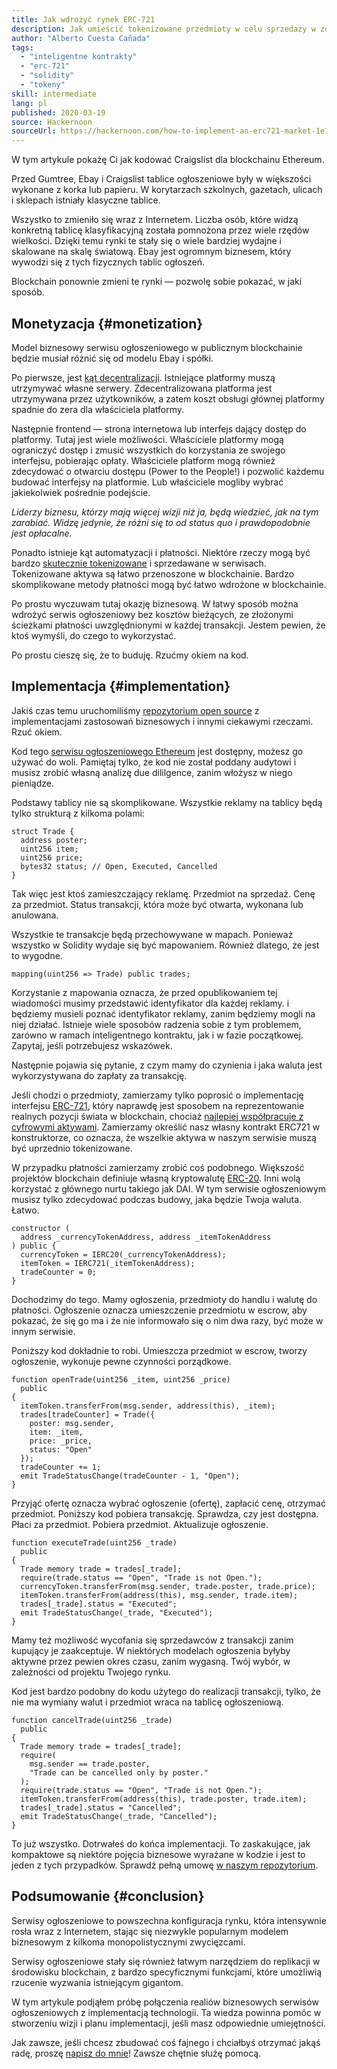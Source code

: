 ```yaml
---
title: Jak wdrożyć rynek ERC-721
description: Jak umieścić tokenizowane przedmioty w celu sprzedaży w zdecentralizowanym serwisie ogłoszeniowym
author: "Alberto Cuesta Cañada"
tags:
  - "inteligentne kontrakty"
  - "erc-721"
  - "solidity"
  - "tokeny"
skill: intermediate
lang: pl
published: 2020-03-19
source: Hackernoon
sourceUrl: https://hackernoon.com/how-to-implement-an-erc721-market-1e1a32j9
---
```


W tym artykule pokażę Ci jak kodować Craigslist dla blockchainu Ethereum.

Przed Gumtree, Ebay i Craigslist tablice ogłoszeniowe były w większości wykonane z korka lub papieru. W korytarzach szkolnych, gazetach, ulicach i sklepach istniały klasyczne tablice.

Wszystko to zmieniło się wraz z Internetem. Liczba osób, które widzą konkretną tablicę klasyfikacyjną została pomnożona przez wiele rzędów wielkości. Dzięki temu rynki te stały się o wiele bardziej wydajne i skalowane na skalę światową. Ebay jest ogromnym biznesem, który wywodzi się z tych fizycznych tablic ogłoszeń.

Blockchain ponownie zmieni te rynki — pozwolę sobie pokazać, w jaki sposób.

## Monetyzacja \{#monetization}

Model biznesowy serwisu ogłoszeniowego w publicznym blockchainie będzie musiał różnić się od modelu Ebay i spółki.

Po pierwsze, jest [kąt decentralizacji](/developers/docs/web2-vs-web3/). Istniejące platformy muszą utrzymywać własne serwery. Zdecentralizowana platforma jest utrzymywana przez użytkowników, a zatem koszt obsługi głównej platformy spadnie do zera dla właściciela platformy.

Następnie frontend — strona internetowa lub interfejs dający dostęp do platformy. Tutaj jest wiele możliwości. Właściciele platformy mogą ograniczyć dostęp i zmusić wszystkich do korzystania ze swojego interfejsu, pobierając opłaty. Właściciele platform mogą również zdecydować o otwarciu dostępu (Power to the People!) i pozwolić każdemu budować interfejsy na platformie. Lub właściciele mogliby wybrać jakiekolwiek pośrednie podejście.

_Liderzy biznesu, którzy mają więcej wizji niż ja, będą wiedzieć, jak na tym zarabiać. Widzę jedynie, że różni się to od status quo i prawdopodobnie jest opłacalne._

Ponadto istnieje kąt automatyzacji i płatności. Niektóre rzeczy mogą być bardzo [skutecznie tokenizowane](https://hackernoon.com/tokenization-of-digital-assets-g0ffk3v8s?ref=hackernoon.com) i sprzedawane w serwisach. Tokenizowane aktywa są łatwo przenoszone w blockchainie. Bardzo skomplikowane metody płatności mogą być łatwo wdrożone w blockchainie.

Po prostu wyczuwam tutaj okazję biznesową. W łatwy sposób można wdrożyć serwis ogłoszeniowy bez kosztów bieżących, ze złożonymi ścieżkami płatności uwzględnionymi w każdej transakcji. Jestem pewien, że ktoś wymyśli, do czego to wykorzystać.

Po prostu cieszę się, że to buduję. Rzućmy okiem na kod.

## Implementacja \{#implementation}

Jakiś czas temu uruchomiliśmy [repozytorium open source](https://github.com/HQ20/contracts?ref=hackernoon.com) z implementacjami zastosowań biznesowych i innymi ciekawymi rzeczami. Rzuć okiem.

Kod tego [serwisu ogłoszeniowego Ethereum](https://github.com/HQ20/contracts/tree/master/contracts/classifieds?ref=hackernoon.com) jest dostępny, możesz go używać do woli. Pamiętaj tylko, że kod nie został poddany audytowi i musisz zrobić własną analizę due dililgence, zanim włożysz w niego pieniądze.

Podstawy tablicy nie są skomplikowane. Wszystkie reklamy na tablicy będą tylko strukturą z kilkoma polami:

```solidity
struct Trade {
  address poster;
  uint256 item;
  uint256 price;
  bytes32 status; // Open, Executed, Cancelled
}
```

Tak więc jest ktoś zamieszczający reklamę. Przedmiot na sprzedaż. Cenę za przedmiot. Status transakcji, która może być otwarta, wykonana lub anulowana.

Wszystkie te transakcje będą przechowywane w mapach. Ponieważ wszystko w Solidity wydaje się być mapowaniem. Również dlatego, że jest to wygodne.

```solidity
mapping(uint256 => Trade) public trades;
```

Korzystanie z mapowania oznacza, że przed opublikowaniem tej wiadomości musimy przedstawić identyfikator dla każdej reklamy. i będziemy musieli poznać identyfikator reklamy, zanim będziemy mogli na niej działać. Istnieje wiele sposobów radzenia sobie z tym problemem, zarówno w ramach inteligentnego kontraktu, jak i w fazie początkowej. Zapytaj, jeśli potrzebujesz wskazówek.

Następnie pojawia się pytanie, z czym mamy do czynienia i jaka waluta jest wykorzystywana do zapłaty za transakcję.

Jeśli chodzi o przedmioty, zamierzamy tylko poprosić o implementację interfejsu [ERC-721](https://github.com/OpenZeppelin/openzeppelin-contracts/blob/master/contracts/token/ERC721/IERC721.sol?ref=hackernoon.com), który naprawdę jest sposobem na reprezentowanie realnych pozycji świata w blockchain, chociaż [najlepiej współpracuje z cyfrowymi aktywami](https://hackernoon.com/tokenization-of-digital-assets-g0ffk3v8s?ref=hackernoon.com). Zamierzamy określić nasz własny kontrakt ERC721 w konstruktorze, co oznacza, że wszelkie aktywa w naszym serwisie muszą być uprzednio tokenizowane.

W przypadku płatności zamierzamy zrobić coś podobnego. Większość projektów blockchain definiuje własną kryptowalutę [ERC-20](https://github.com/OpenZeppelin/openzeppelin-contracts/blob/master/contracts/token/ERC20/ERC20.sol?ref=hackernoon.com). Inni wolą korzystać z głównego nurtu takiego jak DAI. W tym serwisie ogłoszeniowym musisz tylko zdecydować podczas budowy, jaka będzie Twoja waluta. Łatwo.

```solidity
constructor (
  address _currencyTokenAddress, address _itemTokenAddress
) public {
  currencyToken = IERC20(_currencyTokenAddress);
  itemToken = IERC721(_itemTokenAddress);
  tradeCounter = 0;
}
```

Dochodzimy do tego. Mamy ogłoszenia, przedmioty do handlu i walutę do płatności. Ogłoszenie oznacza umieszczenie przedmiotu w escrow, aby pokazać, że się go ma i że nie informowało się o nim dwa razy, być może w innym serwisie.

Poniższy kod dokładnie to robi. Umieszcza przedmiot w escrow, tworzy ogłoszenie, wykonuje pewne czynności porządkowe.

```solidity
function openTrade(uint256 _item, uint256 _price)
  public
{
  itemToken.transferFrom(msg.sender, address(this), _item);
  trades[tradeCounter] = Trade({
    poster: msg.sender,
    item: _item,
    price: _price,
    status: "Open"
  });
  tradeCounter += 1;
  emit TradeStatusChange(tradeCounter - 1, "Open");
}
```

Przyjąć ofertę oznacza wybrać ogłoszenie (ofertę), zapłacić cenę, otrzymać przedmiot. Poniższy kod pobiera transakcję. Sprawdza, czy jest dostępna. Płaci za przedmiot. Pobiera przedmiot. Aktualizuje ogłoszenie.

```solidity
function executeTrade(uint256 _trade)
  public
{
  Trade memory trade = trades[_trade];
  require(trade.status == "Open", "Trade is not Open.");
  currencyToken.transferFrom(msg.sender, trade.poster, trade.price);
  itemToken.transferFrom(address(this), msg.sender, trade.item);
  trades[_trade].status = "Executed";
  emit TradeStatusChange(_trade, "Executed");
}
```

Mamy też możliwość wycofania się sprzedawców z transakcji zanim kupujący je zaakceptuje. W niektórych modelach ogłoszenia byłyby aktywne przez pewien okres czasu, zanim wygasną. Twój wybór, w zależności od projektu Twojego rynku.

Kod jest bardzo podobny do kodu użytego do realizacji transakcji, tylko, że nie ma wymiany walut i przedmiot wraca na tablicę ogłoszeniową.

```solidity
function cancelTrade(uint256 _trade)
  public
{
  Trade memory trade = trades[_trade];
  require(
    msg.sender == trade.poster,
    "Trade can be cancelled only by poster."
  );
  require(trade.status == "Open", "Trade is not Open.");
  itemToken.transferFrom(address(this), trade.poster, trade.item);
  trades[_trade].status = "Cancelled";
  emit TradeStatusChange(_trade, "Cancelled");
}
```

To już wszystko. Dotrwałeś do końca implementacji. To zaskakujące, jak kompaktowe są niektóre pojęcia biznesowe wyrażane w kodzie i jest to jeden z tych przypadków. Sprawdź pełną umowę [w naszym repozytorium](https://github.com/HQ20/contracts/blob/master/contracts/classifieds/Classifieds.sol).

## Podsumowanie \{#conclusion}

Serwisy ogłoszeniowe to powszechna konfiguracja rynku, która intensywnie rosła wraz z Internetem, stając się niezwykle popularnym modelem biznesowym z kilkoma monopolistycznymi zwycięzcami.

Serwisy ogłoszeniowe stały się również łatwym narzędziem do replikacji w środowisku blockchain, z bardzo specyficznymi funkcjami, które umożliwią rzucenie wyzwania istniejącym gigantom.

W tym artykule podjąłem próbę połączenia realiów biznesowych serwisów ogłoszeniowych z implementacją technologii. Ta wiedza powinna pomóc w stworzeniu wizji i planu implementacji, jeśli masz odpowiednie umiejętności.

Jak zawsze, jeśli chcesz zbudować coś fajnego i chciałbyś otrzymać jakąś radę, proszę [napisz do mnie](https://albertocuesta.es/)! Zawsze chętnie służę pomocą.
